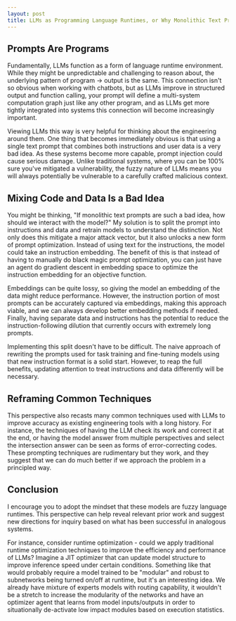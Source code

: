 ```yaml
---
layout: post
title: LLMs as Programming Language Runtimes, or Why Monolithic Text Prompts Are a Mistake
---
```


## Prompts Are Programs
Fundamentally, LLMs function as a form of language runtime environment. While they might be unpredictable and challenging to reason about, the underlying pattern of program -> output is the same. This connection isn't so obvious when working with chatbots, but as LLMs improve in structured output and function calling, your prompt will define a multi-system computation graph just like any other program, and as LLMs get more tightly integrated into systems this connection will become increasingly important.

Viewing LLMs this way is very helpful for thinking about the engineering around them. One thing that becomes immediately obvious is that using a single text prompt that combines both instructions and user data is a very bad idea. As these systems become more capable, prompt injection could cause serious damage. Unlike traditional systems, where you can be 100% sure you've mitigated a vulnerability, the fuzzy nature of LLMs means you will always potentially be vulnerable to a carefully crafted malicious context.

## Mixing Code and Data Is a Bad Idea
You might be thinking, "If monolithic text prompts are such a bad idea, how should we interact with the model?" My solution is to split the prompt into instructions and data and retrain models to understand the distinction. Not only does this mitigate a major attack vector, but it also unlocks a new form of prompt optimization. Instead of using text for the instructions, the model could take an instruction embedding.  The benefit of this is that instead of having to manually do black magic prompt optimization, you can just have an agent do gradient descent in embedding space to optimize the instruction embedding for an objective function.

Embeddings can be quite lossy, so giving the model an embedding of the data might reduce performance. However, the instruction portion of most prompts can be accurately captured via embeddings, making this approach viable, and we can always develop better embedding methods if needed. Finally, having separate data and instructions has the potential to reduce the instruction-following dilution that currently occurs with extremely long prompts.

Implementing this split doesn't have to be difficult. The naive approach of rewriting the prompts used for task training and fine-tuning models using that new instruction format is a solid start. However, to reap the full benefits, updating attention to treat instructions and data differently will be necessary.

## Reframing Common Techniques
This perspective also recasts many common techniques used with LLMs to improve accuracy as existing engineering tools with a long history. For instance, the techniques of having the LLM check its work and correct it at the end, or having the model answer from multiple perspectives and select the intersection answer can be seen as forms of error-correcting codes.  These prompting techniques are rudimentary but they work, and they suggest that we can do much better if we approach the problem in a principled way.

## Conclusion
I encourage you to adopt the mindset that these models are fuzzy language runtimes. This perspective can help reveal relevant prior work and suggest new directions for inquiry based on what has been successful in analogous systems.

For instance, consider runtime optimization - could we apply traditional runtime optimization techniques to improve the efficiency and performance of LLMs?  Imagine a JIT optimizer that can update model structure to improve inference speed under certain conditions.  Something like that would probably require a model trained to be "modular" and robust to subnetworks being turned on/off at runtime, but it's an interesting idea.  We already have mixture of experts models with routing capability, it wouldn't be a stretch to increase the modularity of the networks and have an optimizer agent that learns from model inputs/outputs in order to situationally de-activate low impact modules based on execution statistics.


